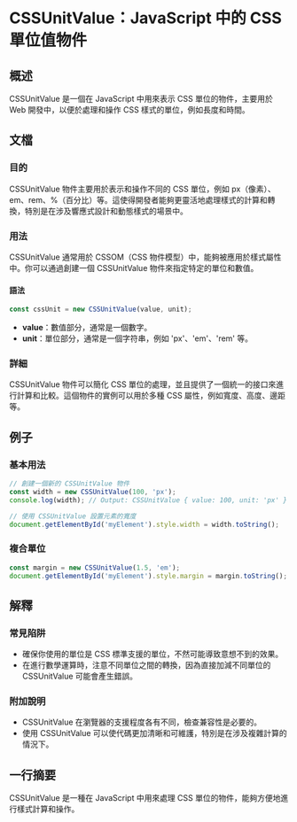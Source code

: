 <!--
Meta Description: # CSSUnitValue：JavaScript 中的 CSS 單位值物件 ## 概述 CSSUnitValue 是一個在 JavaScript 中用來表示 CSS 單位的物件，主要用於 Web 開發中，以便於處理和操作 CSS 樣式的單位，例如長度和時間。 ## 文檔 ### 目的 CSSUni...
Meta Keywords: cssunitvalue, css, javascript, width, const
-->

# CSSUnitValue：JavaScript 中的 CSS 單位值物件

## 概述
CSSUnitValue 是一個在 JavaScript 中用來表示 CSS 單位的物件，主要用於 Web 開發中，以便於處理和操作 CSS 樣式的單位，例如長度和時間。

## 文檔
### 目的
CSSUnitValue 物件主要用於表示和操作不同的 CSS 單位，例如 px（像素）、em、rem、%（百分比）等。這使得開發者能夠更靈活地處理樣式的計算和轉換，特別是在涉及響應式設計和動態樣式的場景中。

### 用法
CSSUnitValue 通常用於 CSSOM（CSS 物件模型）中，能夠被應用於樣式屬性中。你可以通過創建一個 CSSUnitValue 物件來指定特定的單位和數值。

#### 語法
```javascript
const cssUnit = new CSSUnitValue(value, unit);
```
- **value**：數值部分，通常是一個數字。
- **unit**：單位部分，通常是一個字符串，例如 'px'、'em'、'rem' 等。

### 詳細
CSSUnitValue 物件可以簡化 CSS 單位的處理，並且提供了一個統一的接口來進行計算和比較。這個物件的實例可以用於多種 CSS 屬性，例如寬度、高度、邊距等。

## 例子
### 基本用法
```javascript
// 創建一個新的 CSSUnitValue 物件
const width = new CSSUnitValue(100, 'px');
console.log(width); // Output: CSSUnitValue { value: 100, unit: 'px' }

// 使用 CSSUnitValue 設置元素的寬度
document.getElementById('myElement').style.width = width.toString();
```

### 複合單位
```javascript
const margin = new CSSUnitValue(1.5, 'em');
document.getElementById('myElement').style.margin = margin.toString();
```

## 解釋
### 常見陷阱
- 確保你使用的單位是 CSS 標準支援的單位，不然可能導致意想不到的效果。
- 在進行數學運算時，注意不同單位之間的轉換，因為直接加減不同單位的 CSSUnitValue 可能會產生錯誤。

### 附加說明
- CSSUnitValue 在瀏覽器的支援程度各有不同，檢查兼容性是必要的。
- 使用 CSSUnitValue 可以使代碼更加清晰和可維護，特別是在涉及複雜計算的情況下。

## 一行摘要
CSSUnitValue 是一種在 JavaScript 中用來處理 CSS 單位的物件，能夠方便地進行樣式計算和操作。
